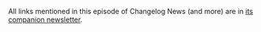 All links mentioned in this episode of Changelog News (and more) are in [its companion newsletter](https://changelog.com/news/42/email).